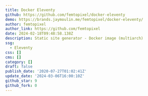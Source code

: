 ```yaml
---
title: Docker Eleventy
github: https://github.com/femtopixel/docker-eleventy
demo: https://brands.jaymoulin.me/femtopixel/docker-eleventy/
author: femtopixel
author_link: https://github.com/femtopixel
date: 2024-02-18T09:48:58.138Z
description: Static site generator - Docker image (multiarch)
ssg:
  - Eleventy
css: []
cms: []
category: []
draft: false
publish_date: '2020-07-27T01:02:41Z'
update_date: '2024-03-06T16:00:10Z'
github_star: 9
github_fork: 0
---
```

